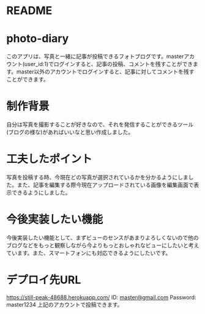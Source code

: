 # README

photo-diary
===========
  このアプリは、写真と一緒に記事が投稿できるフォトブログです。masterアカウント(user_id:1)でログインすると、記事の投稿、コメントを残すことができます。master以外のアカウントでログインすると、記事に対してコメントを残すことができます。

# 制作背景
  自分は写真を撮影することが好きなので、それを発信することができるツール(ブログの様な)があればいいなと思い作成しました。

# 工夫したポイント
  写真を投稿する時、今現在どの写真が選択されているかを分かるようにしました。また、記事を編集する際今現在アップロードされている画像を編集画面で表示できるようにしました。

# 今後実装したい機能
  今後実装したい機能として、まずビューのセンスがあまりよろしくないので他のブログなどをもっと観察しながら今よりもっとおしゃれなビューにしたいと考えています。また、スマートフォンにも対応できるようにしたいです。

# デプロイ先URL
  https://still-peak-48688.herokuapp.com/
  ID: master@gmail.com
  Password: master1234
  上記のアカウントで投稿できます。